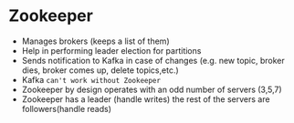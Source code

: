 # Zookeeper

- Manages brokers (keeps a list of them)
- Help in performing leader election for partitions
- Sends notification to Kafka in case of changes (e.g. new topic, broker dies, broker comes up, delete topics,etc.)
- Kafka `can't work without Zookeeper`
- Zookeeper by design operates with an odd number of servers (3,5,7)
- Zookeeper has a leader (handle writes) the rest of the servers are followers(handle reads)